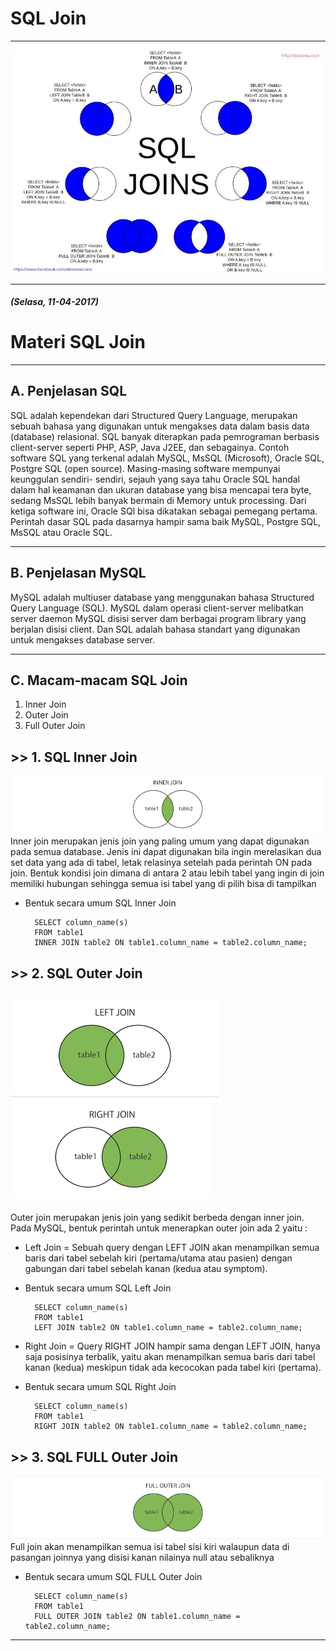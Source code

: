 # SQL Join
***
![Screenshot](img/sql_joinTabel.png)

***
##### (Selasa, 11-04-2017)
# Materi SQL Join
***

## A. Penjelasan SQL
SQL adalah kependekan dari Structured Query Language, merupakan sebuah bahasa 
yang digunakan untuk mengakses data dalam basis data (database) relasional. SQL banyak 
diterapkan pada pemrograman berbasis client-server seperti PHP, ASP, Java J2EE, dan 
sebagainya. Contoh software SQL yang terkenal adalah MySQL, MsSQL (Microsoft), Oracle 
SQL, Postgre SQL (open source). Masing-masing software mempunyai keunggulan sendiri-
sendiri, sejauh yang saya tahu Oracle SQL handal dalam hal keamanan dan ukuran database 
yang bisa mencapai tera byte, sedang MsSQL lebih banyak bermain di Memory untuk 
processing. Dari ketiga software ini, Oracle SQl bisa dikatakan sebagai pemegang pertama. 
Perintah dasar SQL pada dasarnya hampir sama baik MySQL, Postgre SQL, MsSQL atau 
Oracle SQL.
***

## B. Penjelasan MySQL
MySQL adalah multiuser database yang menggunakan bahasa Structured Query Language (SQL). 
MySQL dalam operasi client-server melibatkan server daemon MySQL disisi 
server dam berbagai program library yang berjalan disisi client. 
Dan SQL adalah bahasa standart yang digunakan untuk mengakses database server.
***

## C. Macam-macam SQL Join 
1. Inner Join
2. Outer Join
3. Full Outer Join

## >> 1. SQL Inner Join 
![Screenshot](img/sql_joinTabel_1.png)
Inner join merupakan jenis join yang paling umum yang dapat digunakan pada semua database. Jenis ini dapat digunakan bila ingin merelasikan dua set data yang ada di tabel, letak relasinya setelah pada perintah ON pada join. Bentuk kondisi join dimana di antara 2 atau lebih tabel yang ingin di join memiliki hubungan sehingga semua isi tabel yang di pilih bisa di tampilkan

* Bentuk secara umum SQL Inner Join

		SELECT column_name(s)
		FROM table1
		INNER JOIN table2 ON table1.column_name = table2.column_name;

## >> 2. SQL Outer Join 
![Screenshot](img/sql_joinTabel_2.png) ![Screenshot](img/sql_joinTabel_3.png)
--------------------------------------------------------------------------------
Outer join merupakan jenis join yang sedikit berbeda dengan inner join. Pada 
MySQL, bentuk perintah untuk menerapkan outer join ada 2 yaitu :

*	Left Join = Sebuah query dengan LEFT JOIN akan menampilkan semua baris dari tabel sebelah kiri (pertama/utama atau pasien) dengan gabungan dari tabel sebelah kanan (kedua atau symptom).

* Bentuk secara umum SQL Left Join

		SELECT column_name(s)
		FROM table1
		LEFT JOIN table2 ON table1.column_name = table2.column_name;

*	Right Join = Query RIGHT JOIN hampir sama dengan LEFT JOIN, hanya saja posisinya terbalik, yaitu akan menampilkan semua baris dari tabel kanan (kedua) meskipun tidak ada kecocokan pada tabel kiri (pertama).

* Bentuk secara umum SQL Right Join

		SELECT column_name(s)
		FROM table1
		RIGHT JOIN table2 ON table1.column_name = table2.column_name;

## >> 3. SQL FULL Outer Join
![Screenshot](img/sql_joinTabel_4.png) 
Full join akan menampilkan semua isi tabel sisi kiri walaupun data di pasangan joinnya yang disisi kanan nilainya null atau sebaliknya

* Bentuk secara umum SQL FULL Outer Join

		SELECT column_name(s)
		FROM table1
		FULL OUTER JOIN table2 ON table1.column_name = table2.column_name;
***

